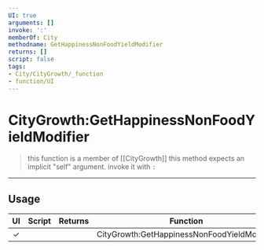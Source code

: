 ```yaml
---
UI: true
arguments: []
invoke: ':'
memberOf: City
methodname: GetHappinessNonFoodYieldModifier
returns: []
script: false
tags:
- City/CityGrowth/_function
- function/UI
---
```

# CityGrowth:GetHappinessNonFoodYieldModifier
> this function is a member of [[CityGrowth]]
> this method expects an implicit "self" argument. invoke it with `:`
-----
## Usage
|  UI | Script | Returns | Function | Arguments |
|:---:|:------:|-------:|:--------:|:---------|
|✓| ||CityGrowth:GetHappinessNonFoodYieldModifier||
